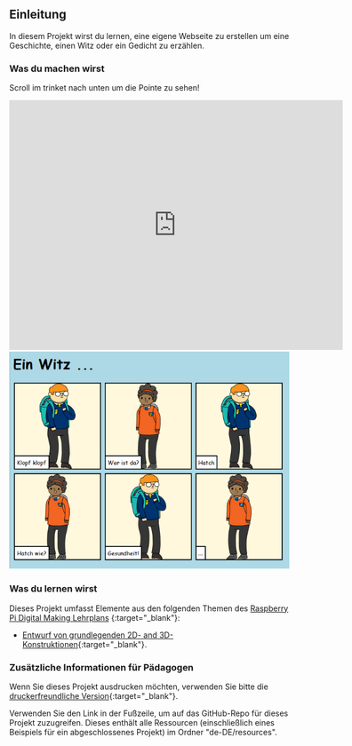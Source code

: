 ## Einleitung

In diesem Projekt wirst du lernen, eine eigene Webseite zu erstellen um eine Geschichte, einen Witz oder ein Gedicht zu erzählen.

### Was du machen wirst

Scroll im trinket nach unten um die Pointe zu sehen!

<div class="trinket">
  <iframe src="https://trinket.io/embed/html/7aa9738db1?outputOnly=true&start=result" width="600" height="450" frameborder="0" marginwidth="0" marginheight="0" allowfullscreen>
  </iframe>
  <img src="images/story-final.png">
</div>

### Was du lernen wirst

Dieses Projekt umfasst Elemente aus den folgenden Themen des [Raspberry Pi Digital Making Lehrplans](http://rpf.io/curriculum) {:target="_blank"}:

+ [Entwurf von grundlegenden 2D- and 3D-Konstruktionen](https://www.raspberrypi.org/curriculum/design/creator){:target="_blank"}.

### Zusätzliche Informationen für Pädagogen

Wenn Sie dieses Projekt ausdrucken möchten, verwenden Sie bitte die [druckerfreundliche Version](https://projects.raspberrypi.org/de-DE/projects/tell-a-story/print){:target="_blank"}.

Verwenden Sie den Link in der Fußzeile, um auf das GitHub-Repo für dieses Projekt zuzugreifen. Dieses enthält alle Ressourcen (einschließlich eines Beispiels für ein abgeschlossenes Projekt) im Ordner "de-DE/resources".